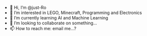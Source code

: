 - 👋 Hi, I’m @just-Ro
- 👀 I’m interested in LEGO, Minecraft, Programming and Electronics
- 🌱 I’m currently learning AI and Machine Learning
- 💞️ I’m looking to collaborate on something...
- 📫 How to reach me: email me...?

<!---
just-Ro/just-Ro is a ✨ special ✨ repository because its `README.md` (this file) appears on your GitHub profile.
You can click the Preview link to take a look at your changes.
--->
